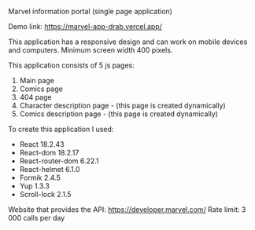 Marvel information portal (single page application)

Demo link: https://marvel-app-drab.vercel.app/ 

This application has a responsive design and can work on mobile devices and computers. Minimum screen width 400 pixels.


This application consists of 5 js pages:

1. Main page
2. Comics page
3. 404 page
4. Character description page - (this page is created dynamically)
5. Comics description page  - (this page is created dynamically)


To create this application I used:

- React 18.2.43
- React-dom 18.2.17
- React-router-dom 6.22.1
- React-helmet 6.1.0
- Formik 2.4.5
- Yup 1.3.3
- Scroll-lock 2.1.5


Website that provides the API: https://developer.marvel.com/ 
Rate limit: 3 000 calls per day 